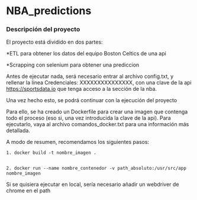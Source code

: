 # NBA_predictions

### Descripción del proyecto

El proyecto está dividido en dos partes:

*ETL para obtener los datos del equipo Boston Celtics de una api

*Scrapping con selenium para obtener una prediccion


Antes de ejecutar nada, será necesario entrar al archivo config.txt, y rellenar la línea
Credenciales: XXXXXXXXXXXXXXX, con una clave de la api https://sportsdata.io que tenga acceso
a la sección de la nba.


Una vez hecho esto, se podrá continuar con la ejecución del proyecto


Para ello, se ha creado un Dockerfile para crear una imagen que contenga todo el proceso (eso si, una vez introducida la clave de la api).
Para ejecutarlo, vaya al archivo comandos_docker.txt para una información más detallada.


A modo de resumen, recomendamos los siguientes pasos:


    1. docker build -t nombre_imagen .


    2. docker run --name nombre_contenedor -v path_absoluto:/usr/src/app nombre_imagen

Si se quisiera ejecutar en local, sería necesario añadir un webdriver de chrome en el path
